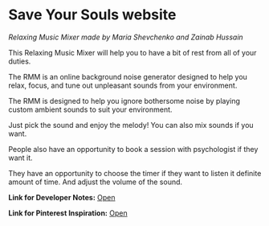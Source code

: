 # Save Your Souls website
*Relaxing Music Mixer made by Maria Shevchenko and Zainab Hussain*

This Relaxing Music Mixer will help you to have a bit of rest from all of your duties. 

The RMM is an online background noise generator designed to help you relax, focus, and tune out unpleasant sounds from your environment.

The RMM is designed to help you ignore bothersome noise by playing custom ambient sounds to suit your environment.

Just pick the sound and enjoy the melody! You can also mix sounds if you want. 

People also have an opportunity to book a session with psychologist if they want it.

They have an opportunity to choose the timer if they want to listen it definite amount of time. And adjust the volume of the sound.

**Link for Developer Notes:**
[Open](https://docs.google.com/document/d/1GCx6aglDNik7BVOAq9RYbSFUFjBPMUQEjVxlS_Pny00/edit?usp=sharing)

**Link for Pinterest Inspiration:**
[Open](https://www.pinterest.ru/shevchenkomasha134/music-mixer-inspo/)
